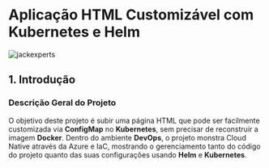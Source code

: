 # Aplicação HTML Customizável com Kubernetes e Helm

![jackexperts](https://www.google.com/url?sa=i&url=https%3A%2F%2Fjackexperts.com%2F&psig=AOvVaw3OcmHoDMLpwdcfkv90kpea&ust=1727117482531000&source=images&cd=vfe&opi=89978449&ved=0CBQQjRxqFwoTCIDW7ZGc14gDFQAAAAAdAAAAABAE)

## 1. Introdução

### Descrição Geral do Projeto
O objetivo deste projeto é subir uma página HTML que pode ser facilmente customizada via **ConfigMap** no **Kubernetes**, sem precisar de reconstruir a imagem **Docker**. Dentro do ambiente **DevOps**, o projeto monstra Cloud Native através da Azure e IaC, mostrando o gerenciamento tanto do código do projeto quanto das suas configurações usando **Helm** e **Kubernetes**.